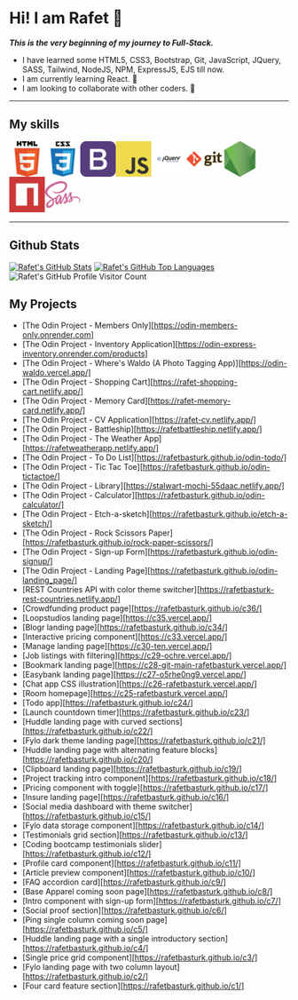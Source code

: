 # Hi! I am Rafet 👋

*__This is the very beginning of my journey to Full-Stack.__*

* I have learned some HTML5, CSS3, Bootstrap, Git, JavaScript, JQuery, SASS, Tailwind, NodeJS, NPM, ExpressJS, EJS till now.
* I am currently learning React. 🧐
* I am looking to collaborate with other coders. 👯

___

## My skills

<img align="left" width="64px" src="https://raw.githubusercontent.com/github/explore/80688e429a7d4ef2fca1e82350fe8e3517d3494d/topics/html/html.png" alt="html icon">
<img align="left" width="64px" src="https://raw.githubusercontent.com/github/explore/80688e429a7d4ef2fca1e82350fe8e3517d3494d/topics/css/css.png" alt="css icon">
<img align="left" width="64px" src="https://raw.githubusercontent.com/github/explore/80688e429a7d4ef2fca1e82350fe8e3517d3494d/topics/bootstrap/bootstrap.png" alt="bootstrap icon">
<img align="left" width="64px" src="https://raw.githubusercontent.com/github/explore/80688e429a7d4ef2fca1e82350fe8e3517d3494d/topics/javascript/javascript.png" alt="javascript icon">
<img align="left" width="64px" src="https://raw.githubusercontent.com/github/explore/80688e429a7d4ef2fca1e82350fe8e3517d3494d/topics/jquery/jquery.png" alt="jquery icon">
<img align="left" width="64px" src="https://raw.githubusercontent.com/github/explore/80688e429a7d4ef2fca1e82350fe8e3517d3494d/topics/git/git.png" alt="git icon">
<img align="left" width="64px" src="https://raw.githubusercontent.com/github/explore/80688e429a7d4ef2fca1e82350fe8e3517d3494d/topics/nodejs/nodejs.png" alt="node icon">
<img align="left" width="64px" src="https://raw.githubusercontent.com/github/explore/80688e429a7d4ef2fca1e82350fe8e3517d3494d/topics/npm/npm.png" alt="npm icon">
<img width="64px" src="https://raw.githubusercontent.com/github/explore/80688e429a7d4ef2fca1e82350fe8e3517d3494d/topics/sass/sass.png" alt="sass icon">

___
## Github Stats

[![Rafet's GitHub Stats](https://github-readme-stats.vercel.app/api?username=rafetbasturk)](https://github.com/anuraghazra/github-readme-stats)
[![Rafet's GitHub Top Languages](https://github-readme-stats.vercel.app/api/top-langs/?username=rafetbasturk)](https://github.com/anuraghazra/github-readme-stats)
![Rafet's GitHub Profile Visitor Count](https://komarev.com/ghpvc/?username=rafetbasturk&style=for-the-badge)

## My Projects

- [The Odin Project - Members Only][https://odin-members-only.onrender.com]
- [The Odin Project - Inventory Application][https://odin-express-inventory.onrender.com/products]
- [The Odin Project - Where's Waldo (A Photo Tagging App)][https://odin-waldo.vercel.app/]
- [The Odin Project - Shopping Cart][https://rafet-shopping-cart.netlify.app/]
- [The Odin Project - Memory Card][https://rafet-memory-card.netlify.app/]
- [The Odin Project - CV Application][https://rafet-cv.netlify.app/]
- [The Odin Project - Battleship][https://rafetbattleship.netlify.app/]
- [The Odin Project - The Weather App][https://rafetweatherapp.netlify.app/]
- [The Odin Project - To Do List][https://rafetbasturk.github.io/odin-todo/]
- [The Odin Project - Tic Tac Toe][https://rafetbasturk.github.io/odin-tictactoe/]
- [The Odin Project - Library][https://stalwart-mochi-55daac.netlify.app/]
- [The Odin Project - Calculator][https://rafetbasturk.github.io/odin-calculator/]
- [The Odin Project - Etch-a-sketch][https://rafetbasturk.github.io/etch-a-sketch/]
- [The Odin Project - Rock Scissors Paper][https://rafetbasturk.github.io/rock-paper-scissors/]
- [The Odin Project - Sign-up Form][https://rafetbasturk.github.io/odin-signup/]
- [The Odin Project - Landing Page][https://rafetbasturk.github.io/odin-landing_page/]
- [REST Countries API with color theme switcher][https://rafetbasturk-rest-countries.netlify.app/]
- [Crowdfunding product page][https://rafetbasturk.github.io/c36/]
- [Loopstudios landing page][https://c35.vercel.app/]
- [Blogr landing page][https://rafetbasturk.github.io/c34/]
- [Interactive pricing component][https://c33.vercel.app/]
- [Manage landing page][https://c30-ten.vercel.app/]
- [Job listings with filtering][https://c29-ochre.vercel.app/]
- [Bookmark landing page][https://c28-git-main-rafetbasturk.vercel.app/]
- [Easybank landing page][https://c27-o5rhe0ng9.vercel.app/]
- [Chat app CSS illustration][https://c26-rafetbasturk.vercel.app/]
- [Room homepage][https://c25-rafetbasturk.vercel.app/]
- [Todo app][https://rafetbasturk.github.io/c24/]
- [Launch countdown timer][https://rafetbasturk.github.io/c23/]
- [Huddle landing page with curved sections][https://rafetbasturk.github.io/c22/]
- [Fylo dark theme landing page][https://rafetbasturk.github.io/c21/]
- [Huddle landing page with alternating feature blocks][https://rafetbasturk.github.io/c20/]
- [Clipboard landing page][https://rafetbasturk.github.io/c19/]
- [Project tracking intro component][https://rafetbasturk.github.io/c18/]
- [Pricing component with toggle][https://rafetbasturk.github.io/c17/]
- [Insure landing page][https://rafetbasturk.github.io/c16/]
- [Social media dashboard with theme switcher][https://rafetbasturk.github.io/c15/]
- [Fylo data storage component][https://rafetbasturk.github.io/c14/]
- [Testimonials grid section][https://rafetbasturk.github.io/c13/]
- [Coding bootcamp testimonials slider][https://rafetbasturk.github.io/c12/]
- [Profile card component][https://rafetbasturk.github.io/c11/]
- [Article preview component][https://rafetbasturk.github.io/c10/]
- [FAQ accordion card][https://rafetbasturk.github.io/c9/]
- [Base Apparel coming soon page][https://rafetbasturk.github.io/c8/]
- [Intro component with sign-up form][https://rafetbasturk.github.io/c7/]
- [Social proof section][https://rafetbasturk.github.io/c6/]
- [Ping single column coming soon page][https://rafetbasturk.github.io/c5/]
- [Huddle landing page with a single introductory section][https://rafetbasturk.github.io/c4/]
- [Single price grid component][https://rafetbasturk.github.io/c3/]
- [Fylo landing page with two column layout][https://rafetbasturk.github.io/c2/]
- [Four card feature section][https://rafetbasturk.github.io/c1/]
